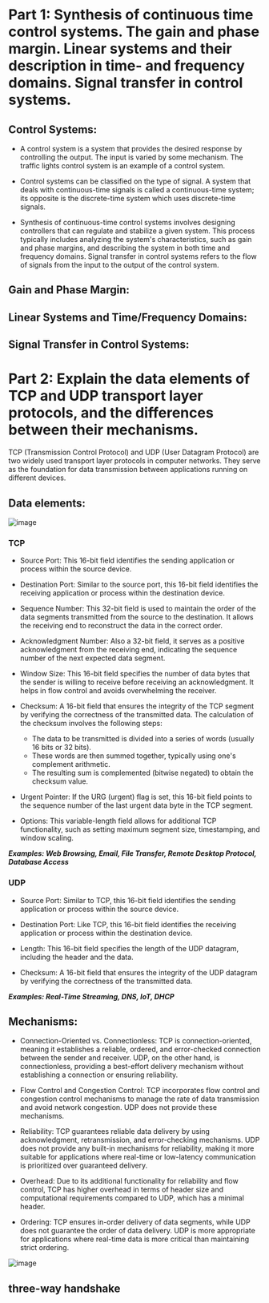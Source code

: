 # Part 1: Synthesis of continuous time control systems. The gain and phase margin. Linear systems and their description in time- and frequency domains. Signal transfer in control systems.

## Control Systems:

- A control system is a system that provides the desired response by controlling the output. The input is varied by some mechanism. The traffic lights control system is an example of a control system. 

- Control systems can be classified on the type of signal. A system that deals with continuous-time signals is called a continuous-time system; its opposite is the discrete-time system which uses discrete-time signals. 

- Synthesis of continuous-time control systems involves designing controllers that can regulate and stabilize a given system. This process typically includes analyzing the system's characteristics, such as gain and phase margins, and describing the system in both time and frequency domains. Signal transfer in control systems refers to the flow of signals from the input to the output of the control system.

## Gain and Phase Margin:

## Linear Systems and Time/Frequency Domains:

## Signal Transfer in Control Systems:

# Part 2: Explain the data elements of TCP and UDP transport layer protocols, and the differences between their mechanisms.
TCP (Transmission Control Protocol) and UDP (User Datagram Protocol) are two widely used transport layer protocols in computer networks. They serve as the foundation for data transmission between applications running on different devices.

## Data elements:

![image](https://github.com/Darwish-md/State-Exam-2023/assets/72353586/d63f6ad0-cb9a-42ad-bf94-9fe6e7aa8e64)

### TCP
- Source Port: This 16-bit field identifies the sending application or process within the source device.

- Destination Port: Similar to the source port, this 16-bit field identifies the receiving application or process within the destination device.

- Sequence Number: This 32-bit field is used to maintain the order of the data segments transmitted from the source to the destination. It allows the receiving end to reconstruct the data in the correct order.

- Acknowledgment Number: Also a 32-bit field, it serves as a positive acknowledgment from the receiving end, indicating the sequence number of the next expected data segment.

- Window Size: This 16-bit field specifies the number of data bytes that the sender is willing to receive before receiving an acknowledgment. It helps in flow control and avoids overwhelming the receiver.

- Checksum: A 16-bit field that ensures the integrity of the TCP segment by verifying the correctness of the transmitted data. The calculation of the checksum involves the following steps:
  - The data to be transmitted is divided into a series of words (usually 16 bits or 32 bits).
  - These words are then summed together, typically using one's complement arithmetic.
  - The resulting sum is complemented (bitwise negated) to obtain the checksum value.

- Urgent Pointer: If the URG (urgent) flag is set, this 16-bit field points to the sequence number of the last urgent data byte in the TCP segment.

- Options: This variable-length field allows for additional TCP functionality, such as setting maximum segment size, timestamping, and window scaling.

***Examples: Web Browsing, Email, File Transfer, Remote Desktop Protocol, Database Access***

### UDP
- Source Port: Similar to TCP, this 16-bit field identifies the sending application or process within the source device.

- Destination Port: Like TCP, this 16-bit field identifies the receiving application or process within the destination device.

- Length: This 16-bit field specifies the length of the UDP datagram, including the header and the data.

- Checksum: A 16-bit field that ensures the integrity of the UDP datagram by verifying the correctness of the transmitted data.

***Examples: Real-Time Streaming, DNS, IoT, DHCP***

## Mechanisms:

- Connection-Oriented vs. Connectionless: TCP is connection-oriented, meaning it establishes a reliable, ordered, and error-checked connection between the sender and receiver. UDP, on the other hand, is connectionless, providing a best-effort delivery mechanism without establishing a connection or ensuring reliability.

- Flow Control and Congestion Control: TCP incorporates flow control and congestion control mechanisms to manage the rate of data transmission and avoid network congestion. UDP does not provide these mechanisms.

- Reliability: TCP guarantees reliable data delivery by using acknowledgment, retransmission, and error-checking mechanisms. UDP does not provide any built-in mechanisms for reliability, making it more suitable for applications where real-time or low-latency communication is prioritized over guaranteed delivery.

- Overhead: Due to its additional functionality for reliability and flow control, TCP has higher overhead in terms of header size and computational requirements compared to UDP, which has a minimal header.

- Ordering: TCP ensures in-order delivery of data segments, while UDP does not guarantee the order of data delivery. UDP is more appropriate for applications where real-time data is more critical than maintaining strict ordering.

![image](https://github.com/Darwish-md/State-Exam-2023/assets/72353586/521e79ad-fa11-47e0-be43-04e56fa5ceb3)

## three-way handshake
